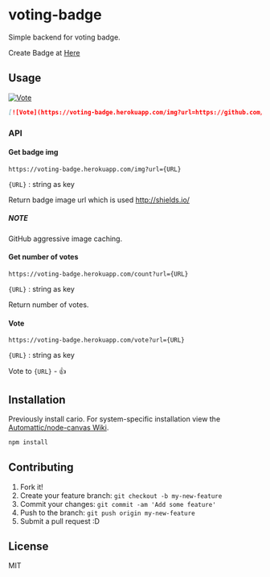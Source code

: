 # voting-badge

Simple backend for voting badge.

Create Badge at [Here](http://azu.github.io/voting-badge/ ":1: Voting Badge")

## Usage

[![Vote](https://voting-badge.herokuapp.com/img?url=https://github.com/azu/voting-badge)](https://voting-badge.herokuapp.com/vote?url=https://github.com/azu/voting-badge)

```markdown
[![Vote](https://voting-badge.herokuapp.com/img?url=https://github.com/azu/voting-badge)](https://voting-badge.herokuapp.com/vote?url=https://github.com/azu/voting-badge)
```

### API

#### Get badge img

```
https://voting-badge.herokuapp.com/img?url={URL}
```

`{URL}` : string as key

Return badge image url which is used http://shields.io/ 

##### NOTE

GitHub aggressive image caching.

#### Get number of votes

```
https://voting-badge.herokuapp.com/count?url={URL}
```

`{URL}` : string as key

Return number of votes.

#### Vote

```
https://voting-badge.herokuapp.com/vote?url={URL}
```

`{URL}` : string as key

Vote to `{URL}` - :+1:


## Installation

Previously install cario. For system-specific installation view the [Automattic/node-canvas Wiki](https://github.com/Automattic/node-canvas/wiki/_pages "Pages · Automattic/node-canvas Wiki").

``` sh
npm install
```

## Contributing

1. Fork it!
2. Create your feature branch: `git checkout -b my-new-feature`
3. Commit your changes: `git commit -am 'Add some feature'`
4. Push to the branch: `git push origin my-new-feature`
5. Submit a pull request :D

## License

MIT